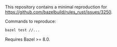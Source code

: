 This repository contains a minimal reproduction for https://github.com/bazelbuild/rules_rust/issues/3250.

Commands to reproduce:

```bash
bazel test //...
```

Requires Bazel >= 8.0.
